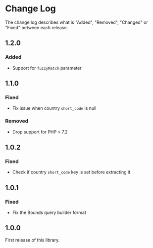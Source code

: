# Change Log

The change log describes what is "Added", "Removed", "Changed" or "Fixed" between each release.

## 1.2.0

### Added

- Support for `fuzzyMatch` parameter

## 1.1.0

### Fixed

- Fix issue when country `short_code` is null

### Removed

- Drop support for PHP < 7.2

## 1.0.2

### Fixed

- Check if country `short_code` key is set before extracting it

## 1.0.1

### Fixed

- Fix the Bounds query builder format

## 1.0.0

First release of this library. 
